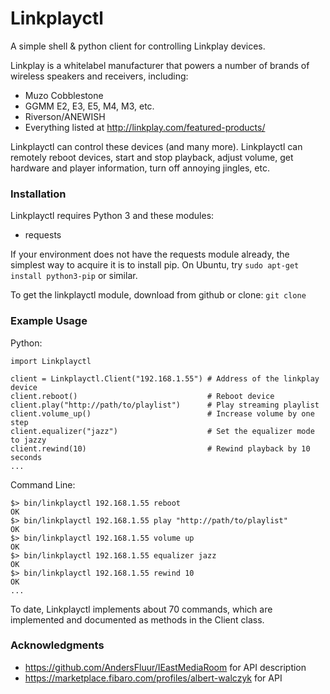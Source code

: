 
# Linkplayctl

A simple shell & python client for controlling Linkplay devices.

Linkplay is a whitelabel manufacturer that powers a number of brands of wireless speakers and receivers, including:
* Muzo Cobblestone
* GGMM E2, E3, E5, M4, M3, etc.
* Riverson/ANEWISH
* Everything listed at http://linkplay.com/featured-products/

Linkplayctl can control these devices (and many more).  Linkplayctl can remotely reboot devices, start and stop playback, adjust volume, get hardware and player information, turn off annoying jingles, etc.  



### Installation

Linkplayctl requires Python 3 and these modules:
* requests

If your environment does not have the requests module already, the simplest way to acquire it is to install pip.  On Ubuntu, try
```sudo apt-get install python3-pip```  or similar.

To get the linkplayctl module, download from github or clone:
```git clone ```


### Example Usage

Python:

```
import Linkplayctl

client = Linkplayctl.Client("192.168.1.55") # Address of the linkplay device
client.reboot()                             # Reboot device
client.play("http://path/to/playlist")      # Play streaming playlist
client.volume_up()                          # Increase volume by one step
client.equalizer("jazz")                    # Set the equalizer mode to jazzy
client.rewind(10)                           # Rewind playback by 10 seconds
...

```

Command Line:

```
$> bin/linkplayctl 192.168.1.55 reboot
OK
$> bin/linkplayctl 192.168.1.55 play "http://path/to/playlist"
OK
$> bin/linkplayctl 192.168.1.55 volume up
OK
$> bin/linkplayctl 192.168.1.55 equalizer jazz
OK
$> bin/linkplayctl 192.168.1.55 rewind 10
OK
...

```

To date, Linkplayctl implements about 70 commands, which are implemented and documented as methods in the Client class.  





### Acknowledgments

* https://github.com/AndersFluur/IEastMediaRoom for API description
* https://marketplace.fibaro.com/profiles/albert-walczyk for API



